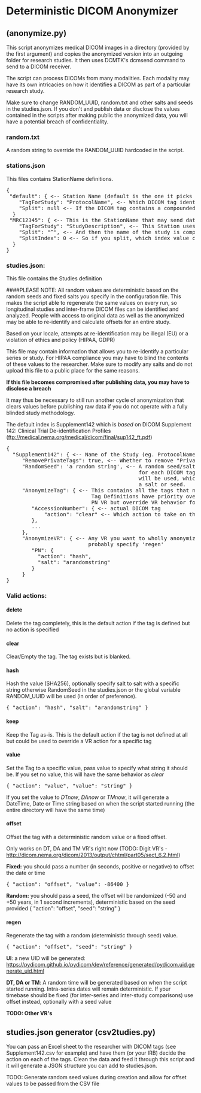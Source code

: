# Deterministic DICOM Anonymizer 

## (anonymize.py)

This script anonymizes medical DICOM images in a directory (provided by the first argument) and copies the
anonymized version into an outgoing folder for research studies. It then uses DCMTK's dcmsend command to send to a DICOM
receiver.

The script can process DICOMs from many modalities. Each modality may have its own intricacies on how it identifies a 
DICOM as part of a particular research study.

Make sure to change RANDOM_UUID, random.txt and other salts and seeds in the studies.json. If you don't and publish data
or disclose the values contained in the scripts after making public the anonymized data, you will have a potential 
breach of confidentiality.
 
### random.txt
A random string to override the RANDOM_UUID hardcoded in the script.
 
### stations.json
This files contains StationName definitions.
<pre>
{
 "default": { <-- Station Name (default is the one it picks if none are defined)
    "TagForStudy": "ProtocolName", <-- Which DICOM tag identifies a research study
    "Split": null <-- If the DICOM tag contains a compounded name, tell it where to split() the string
  }
 "MRC12345": { <-- This is the StationName that may send data identified in the StationName header
    "TagForStudy": "StudyDescription", <-- This Station uses StudyDescription
    "Split": "^", <-- And then the name of the study is compounded as such: STUDYNAME^PROTOCOL
    "SplitIndex": 0 <-- So if you split, which index value contains the study name (starting at 0)
  }
}
</pre>

### studies.json:
This file contains the Studies definition

####PLEASE NOTE:
All random values are deterministic based on the random seeds and fixed salts you specify in the configuration file. 
This makes the script able to regenerate the same values on every run, so longitudinal studies and inter-frame DICOM 
files can be identified and analyzed. People with access to original data as well as the anonymized may be able to 
re-identify and calculate offsets for an entire study.

Based on your locale, attempts at re-identification may be illegal (EU) or a violation of ethics and policy (HIPAA, 
GDPR)

This file may contain information that allows you to re-identify a particular series or study. For HIPAA compliance you 
may have to blind the contents of these values to the researcher. Make sure to modify any salts and do not upload this 
file to a public place for the same reasons.

**If this file becomes compromised after publishing data, you may have to disclose a breach**
            
It may thus be necessary to still run another cycle of anonymization that clears values before publishing raw data if 
you do not operate with a fully blinded study methodology.

The default index is Supplement142 which is *based* on DICOM Supplement 142: Clinical Trial De-identification Profiles 
(ftp://medical.nema.org/medical/dicom/final/sup142_ft.pdf)

<pre>{
  "Supplement142": { <-- Name of the Study (eg. ProtocolName, see stations.json), defaults to Supplement142 otherwise
     "RemovePrivateTags": true, <-- Whether to remove "Private" (non-default) DICOM tags
     "RandomSeed": 'a random string', <-- A random seed/salt to be used by this study, you can set one here, or uniquely 
                                          for each DICOM tag. If you set neither, the default at the top of the script
                                          will be used, which will be the same for all studies and tags that do not have
                                          a salt or seed.
     "AnonymizeTag": { <-- This contains all the tags that need to be anonymized
                           Tag Definitions have priority over VR definitions, so you can set the default action on eg. 
                           PN VR but override VR behavior for one or more tag
        "AccessionNumber": { <-- actual DICOM tag
            "action": "clear" <-- Which action to take on the tag
        },
        ...
     },
     "AnonymizeVR": { <-- Any VR you want to wholly anonymize within the script. Any VR works. For the UI VR you should 
                          probably specify 'regen'
        "PN": {
          "action": "hash",
          "salt": "arandomstring"
        }
     }
}</pre>

### Valid actions:
#### delete
Delete the tag completely, this is the default action if the tag is defined but no action is specified
#### clear
Clear/Empty the tag. The tag exists but is blanked.
#### hash
Hash the value (SHA256), optionally specify salt to salt with a specific string otherwise RandomSeed in the studies.json 
or the global variable RANDOM_UUID will be used (in order of preference).
<pre>{ "action": "hash", "salt": "arandomstring" }</pre>
#### keep
Keep the Tag as-is. This is the default action if the tag is not defined at all but could be used to override a VR 
action for a specific tag
#### value
Set the Tag to a specific value, pass value to specify what string it should be. If you set no value, this will have the
 same behavior as *clear*
<pre>{ "action": "value", "value": "string" }</pre>
If you set the value to *DTnow*, *DAnow* or *TMnow*, it will generate a DateTime, Date or Time string based on when the 
script started running (the entire directory will have the same time)
#### offset
Offset the tag with a deterministic random value or a fixed offset.

Only works on DT, DA and TM VR's right now 
(TODO: Digit VR's - http://dicom.nema.org/dicom/2013/output/chtml/part05/sect_6.2.html)
                                 
**Fixed:** you should pass a number (in seconds, positive or negative) to offset the date or time
<pre>{ "action": "offset", "value": -86400 }</pre>
**Random:** you should pass a seed, the offset will be randomized (-50 and +50 years, in 1 second increments), 
deterministic based on the seed provided
{ "action": "offset", "seed": "string" }

#### regen
Regenerate the tag with a random (deterministic through seed) value.
<pre>{ "action": "offset", "seed": "string" }</pre>
**UI**: a new UID will be generated: 
https://pydicom.github.io/pydicom/dev/reference/generated/pydicom.uid.generate_uid.html

**DT, DA or TM**: A random time will be generated based on when the script started running. Intra-series dates will 
remain deterministic. If your timebase should be fixed (for inter-series and inter-study comparisons) use offset 
instead, optionally with a seed value

**TODO: Other VR's**

## studies.json generator (csv2tudies.py)
You can pass an Excel sheet to the researcher with DICOM tags (see Supplement142.csv for example) and have them 
(or your IRB) decide the action on each of the tags. Clean the data and feed it through this script and it will generate 
a JSON structure you can add to studies.json.

TODO: Generate random seed values during creation and allow for offset values to be passed from the CSV file
